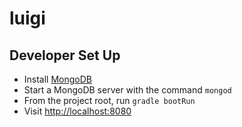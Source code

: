 # luigi

## Developer Set Up

* Install [MongoDB](www.mongodb.org)
* Start a MongoDB server with the command `mongod`
* From the project root, run `gradle bootRun`
* Visit [http://localhost:8080](http://localhost:8080)
